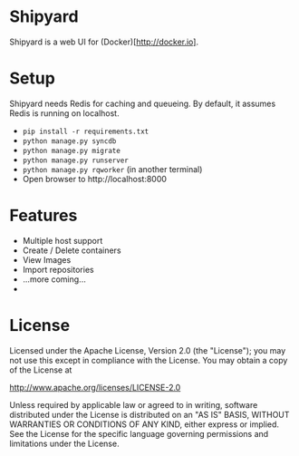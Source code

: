 # Shipyard
Shipyard is a web UI for (Docker)[http://docker.io].

# Setup
Shipyard needs Redis for caching and queueing.  By default, it assumes Redis
is running on localhost.

* `pip install -r requirements.txt`
* `python manage.py syncdb`
* `python manage.py migrate`
* `python manage.py runserver`
* `python manage.py rqworker` (in another terminal)
* Open browser to http://localhost:8000

# Features

* Multiple host support
* Create / Delete containers
* View Images
* Import repositories
* ...more coming...
*

# License

Licensed under the Apache License, Version 2.0 (the "License");
you may not use this except in compliance with the License.
You may obtain a copy of the License at

  http://www.apache.org/licenses/LICENSE-2.0

Unless required by applicable law or agreed to in writing, software
distributed under the License is distributed on an "AS IS" BASIS,
WITHOUT WARRANTIES OR CONDITIONS OF ANY KIND, either express or implied.
See the License for the specific language governing permissions and
limitations under the License.
